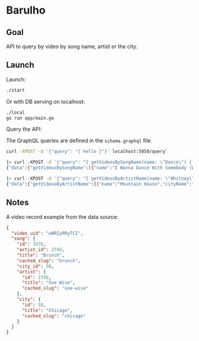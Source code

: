 # Barulho

## Goal

API to query by video by song name, artist or the city.

## Launch

Launch:
```bash
./start
```

Or with DB serving on localhost:
```bash
./local
go run app/main.go
```

Query the API:

The GraphQL queries are defined in the `schema.graphql` file.

```bash
curl -XPOST -d '{"query": "{ hello }"}' localhost:5050/query`

|> curl -XPOST -d '{"query": "{ getVideosBySongName(name: \"Dance\") { name cityName artistName } }"}' localhost:5050/query
{"data":{"getVideosBySongName":[{"name":"I Wanna Dance With Somebody (Whitney Houston Cover)","cityName":"Los Angeles","artistName":"Marcus Very Ordinary"},{"name":"Dance Dance Dance","cityName":"Melbourne","artistName":"Blackchords"},{"name":"Unwillingness To Dance","cityName":"Oxford","artistName":"FaceOmeter"},{"name":"Worry Dance","cityName":"Minneapolis","artistName":"Diet Folk"},{"name":"Dance On My Own","cityName":"London","artistName":"M.O"},{"name":"Bedroom Dance","cityName":"Auckland","artistName":"Napier Avalon Jones"},{"name":"Dancehall","cityName":"Brighton","artistName":"Tribes"},{"name":"And So We Dance","cityName":"NYC","artistName":"Kellylee Evans"}]}}

|> curl -XPOST -d '{"query": "{ getVideosByArtistName(name: \"Whitney\") { name cityName artistName } }"}' localhost:5050/query
{"data":{"getVideosByArtistName":[{"name":"Mountain House","cityName":"Seattle","artistName":"Whitney Lyman"}]}}
```

## Notes

A video record example from the data source:
```json
{
  "video_uid": "wWRIyRRyTCI",
  "song": {
    "id": 3976,
    "artist_id": 2745,
    "title": "Brunch",
    "cached_slug": "brunch",
    "city_id": 58,
    "artist": {
      "id": 2745,
      "title": "Xoe Wise",
      "cached_slug": "xoe-wise"
    },
    "city": {
      "id": 58,
      "title": "Chicago",
      "cached_slug": "chicago"
    }
  }
}
```
